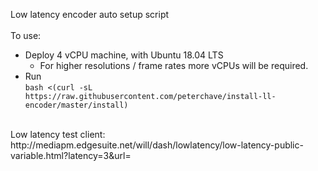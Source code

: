 Low latency encoder auto setup script<br>
<br>
To use:<br>
* Deploy 4 vCPU machine, with Ubuntu 18.04 LTS
    * For higher resolutions / frame rates more vCPUs will be required.
* Run<br>
`bash <(curl -sL https://raw.githubusercontent.com/peterchave/install-ll-encoder/master/install)`<br>
<br>
Low latency test client: http://mediapm.edgesuite.net/will/dash/lowlatency/low-latency-public-variable.html?latency=3&url=
